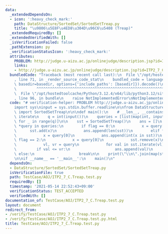 ```yaml
---
data:
  _extendedDependsOn:
  - icon: ':heavy_check_mark:'
    path: DataStructure/SortedSet/SortedSetTreap.py
    title: "\u9806\u5E8F\u4ED8\u304D\u96C6\u5408 (Treap)"
  _extendedRequiredBy: []
  _extendedVerifiedWith: []
  _isVerificationFailed: false
  _pathExtension: py
  _verificationStatusIcon: ':heavy_check_mark:'
  attributes:
    PROBLEM: http://judge.u-aizu.ac.jp/onlinejudge/description.jsp?id=ITP2_7_C
    links:
    - http://judge.u-aizu.ac.jp/onlinejudge/description.jsp?id=ITP2_7_C
  bundledCode: "Traceback (most recent call last):\n  File \"/opt/hostedtoolcache/Python/3.12.4/x64/lib/python3.12/site-packages/onlinejudge_verify/documentation/build.py\"\
    , line 71, in _render_source_code_stat\n    bundled_code = language.bundle(stat.path,\
    \ basedir=basedir, options={'include_paths': [basedir]}).decode()\n          \
    \         ^^^^^^^^^^^^^^^^^^^^^^^^^^^^^^^^^^^^^^^^^^^^^^^^^^^^^^^^^^^^^^^^^^^^^^^^^^^^^^^^^\n\
    \  File \"/opt/hostedtoolcache/Python/3.12.4/x64/lib/python3.12/site-packages/onlinejudge_verify/languages/python.py\"\
    , line 96, in bundle\n    raise NotImplementedError\nNotImplementedError\n"
  code: "# verification-helper: PROBLEM http://judge.u-aizu.ac.jp/onlinejudge/description.jsp?id=ITP2_7_C\n\
    import sys\ninput = sys.stdin.buffer.readline\n\nfrom DataStructure.SortedSet.SortedSetTreap\
    \ import SortedSetTreap\n\n\ndef main():\n    # __len__, __contains__, add, remove,\
    \ iterate\n    q = int(input())\n    queries = [list(map(int, input().split()))\
    \ for _ in range(q)]\n\n    sst = SortedSetTreap()\n    ans = []\n    for flag,\
    \ *query in queries:\n        if flag == 0:\n            x = query[0]\n      \
    \      sst.add(x)\n            ans.append(len(sst))\n        elif flag == 1:\n\
    \            x = query[0]\n            ans.append(int(x in sst))\n        elif\
    \ flag == 2:\n            x = query[0]\n            sst.remove(x)\n        else:\n\
    \            vl, vr = query\n            for val in sst.iterate(vl):\n       \
    \         if val <= vr:\n                    ans.append(val)\n               \
    \ else:\n                    break\n\n    print(\"\\n\".join(map(str, ans)))\n\
    \n\nif __name__ == '__main__':\n    main()\n"
  dependsOn:
  - DataStructure/SortedSet/SortedSetTreap.py
  isVerificationFile: true
  path: TestCase/AOJ/ITP2_7_C.Treap.test.py
  requiredBy: []
  timestamp: '2021-05-14 22:52:43+09:00'
  verificationStatus: TEST_ACCEPTED
  verifiedWith: []
documentation_of: TestCase/AOJ/ITP2_7_C.Treap.test.py
layout: document
redirect_from:
- /verify/TestCase/AOJ/ITP2_7_C.Treap.test.py
- /verify/TestCase/AOJ/ITP2_7_C.Treap.test.py.html
title: TestCase/AOJ/ITP2_7_C.Treap.test.py
---
```

